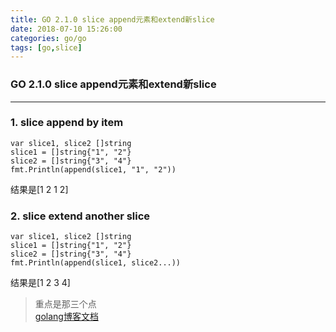 ```yaml
---
title: GO 2.1.0 slice append元素和extend新slice
date: 2018-07-10 15:26:00
categories: go/go
tags: [go,slice]
---
```

### GO 2.1.0 slice append元素和extend新slice

---

### 1. slice append by item
``` golang
var slice1, slice2 []string
slice1 = []string{"1", "2"}
slice2 = []string{"3", "4"}
fmt.Println(append(slice1, "1", "2"))
```
结果是[1 2 1 2]

### 2. slice extend another slice
``` golang
var slice1, slice2 []string
slice1 = []string{"1", "2"}
slice2 = []string{"3", "4"}
fmt.Println(append(slice1, slice2...))
```
结果是[1 2 3 4]
> 重点是那三个点  
[golang博客文档](https://blog.golang.org/slices)

